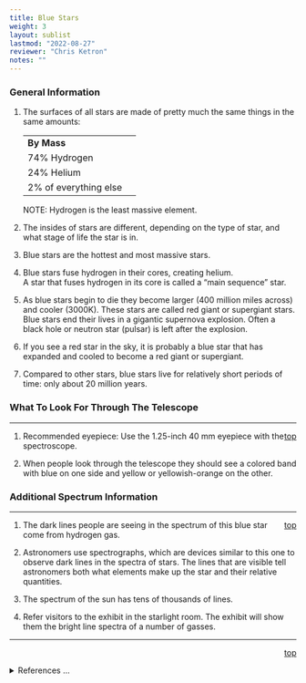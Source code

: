 ```yaml
---
title: Blue Stars
weight: 3
layout: sublist
lastmod: "2022-08-27"
reviewer: "Chris Ketron"
notes: ""
---
```


### General Information

1.	The surfaces of all stars are made of pretty much the same things in the same amounts: 

    |  | |
    |--|--|
    |**By Mass**| |
    |74% Hydrogen| |
    |24% Helium| |
    |2% of everything else| |

    NOTE:  Hydrogen is the least massive element.

1.	The insides of stars are different, depending on the type of star, and what stage of life the star is in.

1.	Blue stars are the hottest and most massive stars.
   
1.	Blue stars fuse hydrogen in their cores, creating helium.  
    A star that fuses hydrogen in its core is called a “main sequence” star.

1.	As blue stars begin to die they become larger (400 million miles across) and cooler (3000K).  These stars are called red giant or supergiant stars.  
    Blue stars end their lives in a gigantic supernova explosion.  Often a black hole or neutron star (pulsar) is left after the explosion. 

1.	If you see a red star in the sky, it is probably a blue star that has expanded and cooled to become a red giant or supergiant. 

1.	Compared to other stars, blue stars live for relatively short periods of time: only about 20 million years. 


### What To Look For Through The Telescope

---
<span style='float:right;'>[top](#)</span>

1.	Recommended eyepiece: Use the 1.25-inch 40 mm eyepiece with the spectroscope.

1.	When people look through the telescope they should see a colored band with blue on one side and yellow or yellowish-orange on the other.


### Additional Spectrum Information

---
<span style='float:right;'>[top](#)</span>

1.	The dark lines people are seeing in the spectrum of this blue star come from hydrogen gas.

1.	Astronomers use spectrographs, which are devices similar to this one to observe dark lines in the spectra of stars.  The lines that are visible tell astronomers both what elements make up the star and their relative quantities.
   
1.	The spectrum of the sun has tens of thousands of lines.
   
1.	Refer visitors to the exhibit in the starlight room.  The exhibit will show them the bright line spectra of a number of gasses.
   
---
<span style='float:right;'>[top](#)</span>
<br/>
<details>
<summary>References ...</summary>

|   |   |   | 
|---|---|---|
|**Item**|**Updated**|**Notes**|
| -- | -- |Previously: gave typical age as most clusters “dissipate after a few billion years” – BUT <http://messier.seds.org/cluster.html> says an “average open cluster” has spread out after several 100 million years, only a few have age counted in billions of years.
</details>
